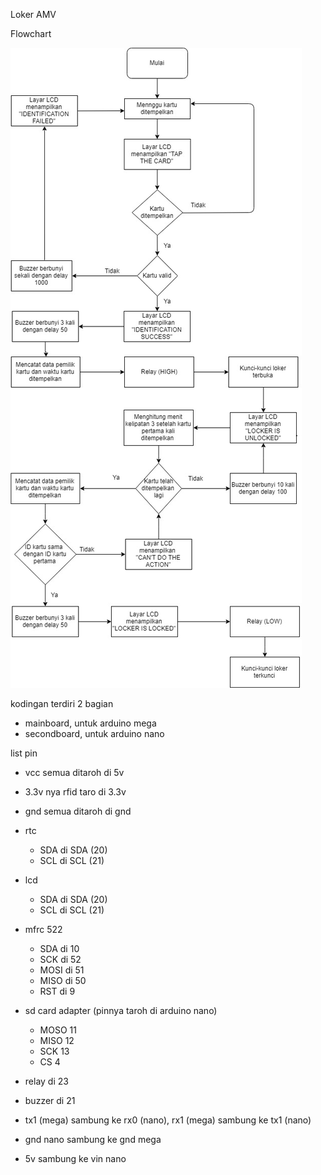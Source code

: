 Loker AMV

Flowchart

![Flowchart](flowchart_loker-amv.jpg)

kodingan terdiri 2 bagian
- mainboard, untuk arduino mega
- secondboard, untuk arduino nano

list pin

- vcc semua ditaroh di 5v

- 3.3v nya rfid taro di 3.3v

- gnd semua ditaroh di gnd

- rtc
	- SDA di SDA (20)
	- SCL di SCL (21)

- lcd
	- SDA di SDA (20)
	- SCL di SCL (21)

- mfrc 522
	- SDA di 10
	- SCK di 52
	- MOSI di 51
	- MISO di 50
	- RST di 9

- sd card adapter (pinnya taroh di arduino nano)
	- MOSO 11
	- MISO 12
	- SCK 13
	- CS 4
	
- relay di 23

- buzzer di 21
	
- tx1 (mega) sambung ke rx0 (nano), rx1 (mega) sambung ke tx1 (nano)

- gnd nano sambung ke gnd mega

- 5v sambung ke vin nano

